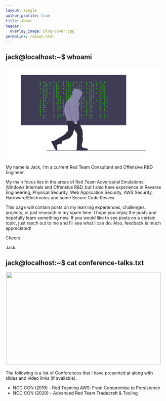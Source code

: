 ```yaml
---
layout: single
author_profile: true
title: About
header:
  overlay_image: blog-cover.jpg
permalink: /about.html
---
```


## jack@localhost:~$ whoami

<p align="center"><img src="/images/undraw_hacker_mind_6y85.png" width="500" height="300"></p>

My name is Jack, I'm a current Red Team Consultant and Offensive R&D Engineer.

My main focus lies in the areas of Red Team Adversarial Emulations, Windows Internals and Offensive R&D, but I also have experience in Reverse Engineering, Physical Security, Web Application Security, AWS Security, Hardware/Electronics and some Secure Code Review.

This page will contain posts on my learning experiences, challenges, projects, or just research in my spare time. I hope you enjoy the posts and hopefully learn something new. If you would like to see posts on a certain topic, just reach out to me and I'll see what I can do. Also, feedback is much appreciated!

Cheers!

Jack 

## jack@localhost:~$ cat conference-talks.txt

<p align="center"><img src="https://42f2671d685f51e10fc6-b9fcecea3e50b3b59bdc28dead054ebc.ssl.cf5.rackcdn.com/illustrations/conference_speaker_6nt7.svg" width="500" height="300"></p>

The following is a list of Conferences that I have presented at along with slides and video links (if available).

* NCC CON (2019) - Red Teaming AWS: From Compromise to Persistence
* NCC CON (2020) - Advanced Red Team Tradecraft & Tooling
